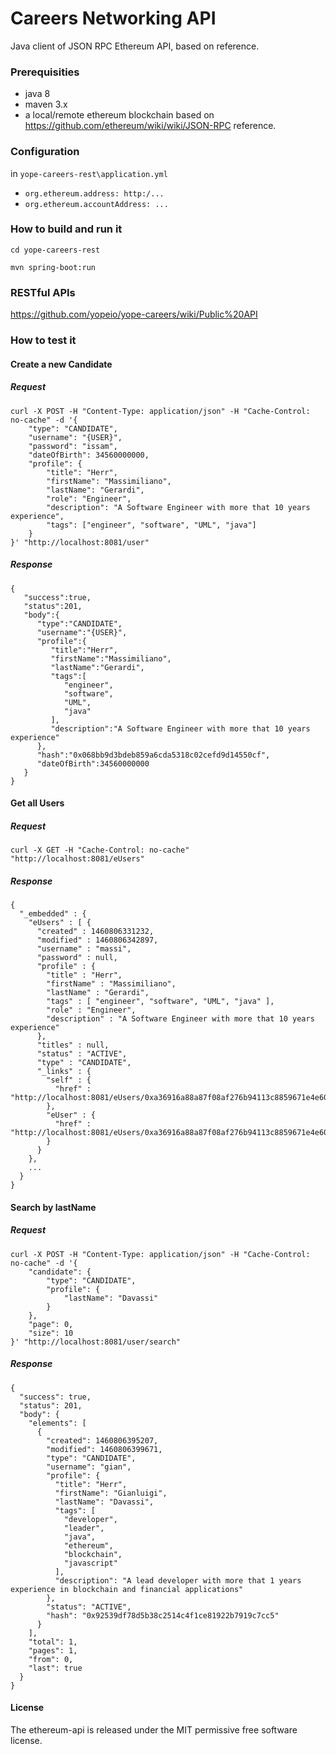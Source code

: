 # Careers Networking API
Java client of JSON RPC Ethereum API, based on  reference.  



### Prerequisities
- java 8
- maven 3.x
- a local/remote ethereum blockchain based on  https://github.com/ethereum/wiki/wiki/JSON-RPC reference.

### Configuration
in `yope-careers-rest\application.yml`

* `org.ethereum.address: http:/...`
* `org.ethereum.accountAddress: ...`

### How to build and run it
`cd yope-careers-rest`

`mvn spring-boot:run`

### RESTful APIs
https://github.com/yopeio/yope-careers/wiki/Public%20API

### How to test it

#### Create a new Candidate

##### Request
```
curl -X POST -H "Content-Type: application/json" -H "Cache-Control: no-cache" -d '{
    "type": "CANDIDATE",
    "username": "{USER}",
    "password": "issam",
    "dateOfBirth": 34560000000,
    "profile": {
        "title": "Herr",
        "firstName": "Massimiliano",
        "lastName": "Gerardi",
        "role": "Engineer",
        "description": "A Software Engineer with more that 10 years experience",
        "tags": ["engineer", "software", "UML", "java"]
    }
}' "http://localhost:8081/user"
```
##### Response
```
{
   "success":true,
   "status":201,
   "body":{
      "type":"CANDIDATE",
      "username":"{USER}",
      "profile":{
         "title":"Herr",
         "firstName":"Massimiliano",
         "lastName":"Gerardi",
         "tags":[
            "engineer",
            "software",
            "UML",
            "java"
         ],
         "description":"A Software Engineer with more that 10 years experience"
      },
      "hash":"0x068bb9d3bdeb859a6cda5318c02cefd9d14550cf",
      "dateOfBirth":34560000000
   }
}
```
#### Get all Users
##### Request
```
curl -X GET -H "Cache-Control: no-cache" "http://localhost:8081/eUsers"
```
##### Response
```
{
  "_embedded" : {
    "eUsers" : [ {
      "created" : 1460806331232,
      "modified" : 1460806342897,
      "username" : "massi",
      "password" : null,
      "profile" : {
        "title" : "Herr",
        "firstName" : "Massimiliano",
        "lastName" : "Gerardi",
        "tags" : [ "engineer", "software", "UML", "java" ],
        "role" : "Engineer",
        "description" : "A Software Engineer with more that 10 years experience"
      },
      "titles" : null,
      "status" : "ACTIVE",
      "type" : "CANDIDATE",
      "_links" : {
        "self" : {
          "href" : "http://localhost:8081/eUsers/0xa36916a88a87f08af276b94113c8859671e4e60e"
        },
        "eUser" : {
          "href" : "http://localhost:8081/eUsers/0xa36916a88a87f08af276b94113c8859671e4e60e"
        }
      }
    },
    ...
  }
}    
```
#### Search by lastName
##### Request
```
curl -X POST -H "Content-Type: application/json" -H "Cache-Control: no-cache" -d '{
    "candidate": {
        "type": "CANDIDATE",
        "profile": {
            "lastName": "Davassi"
        }
    },
    "page": 0,
    "size": 10
}' "http://localhost:8081/user/search"
```
##### Response
```
{
  "success": true,
  "status": 201,
  "body": {
    "elements": [
      {
        "created": 1460806395207,
        "modified": 1460806399671,
        "type": "CANDIDATE",
        "username": "gian",
        "profile": {
          "title": "Herr",
          "firstName": "Gianluigi",
          "lastName": "Davassi",
          "tags": [
            "developer",
            "leader",
            "java",
            "ethereum",
            "blockchain",
            "javascript"
          ],
          "description": "A lead developer with more that 1 years experience in blockchain and financial applications"
        },
        "status": "ACTIVE",
        "hash": "0x92539df78d5b38c2514c4f1ce81922b7919c7cc5"
      }
    ],
    "total": 1,
    "pages": 1,
    "from": 0,
    "last": true
  }
}
```

#### License
The ethereum-api is released under the MIT permissive free software license.
